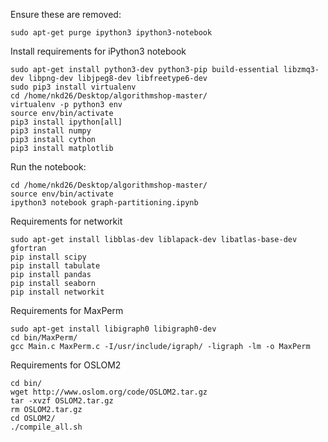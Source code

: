 
Ensure these are removed:

    sudo apt-get purge ipython3 ipython3-notebook

Install requirements for iPython3 notebook

    sudo apt-get install python3-dev python3-pip build-essential libzmq3-dev libpng-dev libjpeg8-dev libfreetype6-dev
    sudo pip3 install virtualenv
    cd /home/nkd26/Desktop/algorithmshop-master/
    virtualenv -p python3 env
    source env/bin/activate
    pip3 install ipython[all]
    pip3 install numpy
    pip3 install cython
    pip3 install matplotlib

Run the notebook:

    cd /home/nkd26/Desktop/algorithmshop-master/
    source env/bin/activate
    ipython3 notebook graph-partitioning.ipynb

Requirements for networkit

    sudo apt-get install libblas-dev liblapack-dev libatlas-base-dev gfortran
    pip install scipy
    pip install tabulate
    pip install pandas
    pip install seaborn
    pip install networkit

Requirements for MaxPerm

    sudo apt-get install libigraph0 libigraph0-dev
    cd bin/MaxPerm/
    gcc Main.c MaxPerm.c -I/usr/include/igraph/ -ligraph -lm -o MaxPerm

Requirements for OSLOM2

    cd bin/
    wget http://www.oslom.org/code/OSLOM2.tar.gz
    tar -xvzf OSLOM2.tar.gz
    rm OSLOM2.tar.gz
    cd OSLOM2/
    ./compile_all.sh

